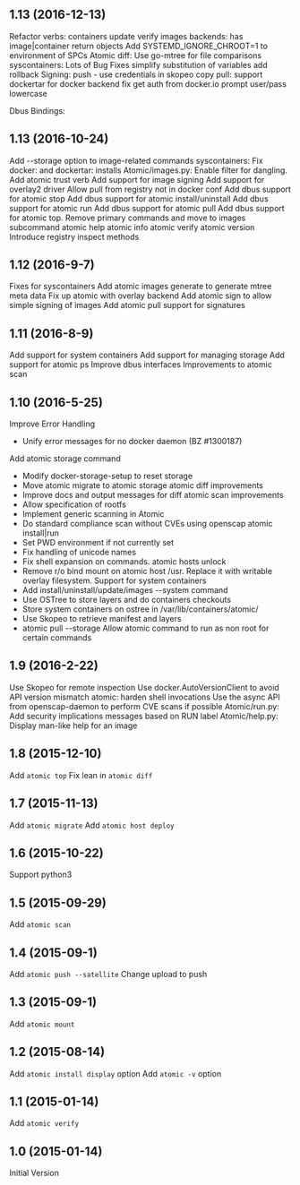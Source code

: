 ## 1.13 (2016-12-13)
Refactor verbs:
	containers
	update
	verify
	images
backends: has image|container return objects
Add  SYSTEMD_IGNORE_CHROOT=1 to environment of SPCs
Atomic diff: Use go-mtree for file comparisons
syscontainers:
	Lots of Bug Fixes
	simplify substitution of variables
	add rollback
Signing:
	push - use credentials in skopeo copy
	pull: support dockertar for docker backend
	fix get auth from docker.io
	prompt user/pass lowercase

Dbus Bindings:

## 1.13 (2016-10-24)
Add --storage option to image-related commands
syscontainers: Fix docker: and dockertar: installs
Atomic/images.py: Enable filter for dangling.
Add atomic trust verb
Add support for image signing
Add support for overlay2 driver
Allow pull from registry not in docker conf
Add dbus support for atomic stop
Add dbus support for atomic install/uninstall
Add dbus support for atomic run
Add dbus support for atomic pull
Add dbus support for atomic top.
Remove primary commands and move to images subcommand
    atomic help
    atomic info
    atomic verify
    atomic version
Introduce registry inspect methods

## 1.12 (2016-9-7)
Fixes for syscontainers
Add atomic images generate to generate mtree meta data
Fix up atomic with overlay backend
Add atomic sign to allow simple signing of images
Add atomic pull support for signatures

## 1.11 (2016-8-9)
Add support for system containers
Add support for managing storage
Add support for atomic ps
Improve dbus interfaces
Improvements to atomic scan

## 1.10 (2016-5-25)
Improve Error Handling
- Unify error messages for no docker daemon (BZ #1300187)

Add atomic storage command
- Modify docker-storage-setup to reset storage
- Move atomic migrate to atomic storage
atomic diff improvements
- Improve docs and output messages for diff
atomic scan improvements
- Allow specification of rootfs
- Implement generic scanning in Atomic
- Do standard compliance scan without CVEs using openscap
atomic install|run
- Set PWD environment if not currently set
- Fix handling of unicode names
- Fix shell expansion on commands.
atomic hosts unlock
- Remove r/o bind mount on atomic host /usr. Replace it with writable overlay filesystem.
Support for system containers
- Add install/uninstall/update/images --system command
- Use OSTree to store layers and do containers checkouts
- Store system containers on ostree in /var/lib/containers/atomic/
- Use Skopeo to retrieve manifest and layers
- atomic pull --storage
Allow atomic command to run as non root for certain commands

## 1.9 (2016-2-22)
Use Skopeo for remote inspection
Use docker.AutoVersionClient to avoid API version mismatch
atomic: harden shell invocations
Use the async API from openscap-daemon to perform CVE scans if possible
Atomic/run.py: Add security implications messages based on RUN label
Atomic/help.py: Display man-like help for an image

## 1.8 (2015-12-10)
Add `atomic top`
Fix lean in `atomic diff`

## 1.7 (2015-11-13)
Add `atomic migrate`
Add `atomic host deploy`

## 1.6 (2015-10-22)
Support python3

## 1.5 (2015-09-29)
Add `atomic scan`

## 1.4 (2015-09-1)
Add `atomic push --satellite`
Change upload to push

## 1.3 (2015-09-1)
Add `atomic mount`

## 1.2 (2015-08-14)
Add `atomic install display` option
Add `atomic -v` option

## 1.1 (2015-01-14)
Add `atomic verify`

## 1.0 (2015-01-14)
Initial Version
